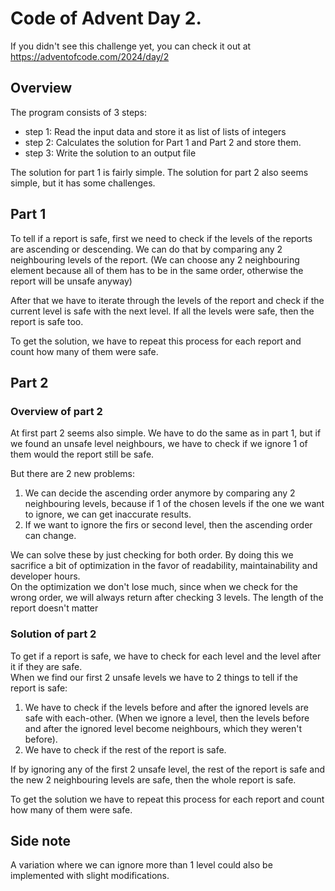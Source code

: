 # Code of Advent Day 2.
If you didn't see this challenge yet, you can check it out at https://adventofcode.com/2024/day/2

## Overview
The program consists of 3 steps:
- step 1: Read the input data and store it as list of lists of integers
- step 2: Calculates the solution for Part 1 and Part 2 and store them.
- step 3: Write the solution to an output file

The solution for part 1 is fairly simple. The solution for part 2 also seems simple, but it has some challenges.

## Part 1
To tell if a report is safe, first we need to check if the levels of the reports are ascending or descending. We can do that by comparing any 2 neighbouring levels of the report. (We can choose any 2 neighbouring element because all of them has to be in the same order, otherwise the report will be unsafe anyway) 

After that we have to iterate through the levels of the report and check if the current level is safe with the next level. If all the levels were safe, then the report is safe too.

To get the solution, we have to repeat this process for each report and count how many of them were safe.


## Part 2
### Overview of part 2
At first part 2 seems also simple. We have to do the same as in part 1, but if we found an unsafe level neighbours, we have to check if we ignore 1 of them would the report still be safe.

But there are 2 new problems:
1. We can decide the ascending order anymore by comparing any 2 neighbouring levels, because if 1 of the chosen levels if the one we want to ignore, we can get inaccurate results.
2. If we want to ignore the firs or second level, then the ascending order can change.

We can solve these by just checking for both order. By doing this we sacrifice a bit of optimization in the favor of readability, maintainability and developer hours.<br>
On the optimization we don't lose much, since when we check for the wrong order, we will always return after checking 3 levels. The length of the report doesn't matter 

### Solution of part 2

To get if a report is safe, we have to check for each level and the level after it if they are safe. <br>
When we find our first 2 unsafe levels we have to 2 things to tell if the report is safe:
1. We have to check if the levels before and after the ignored levels are safe with each-other. (When we ignore a level, then the levels before and after the ignored level become neighbours, which they weren't before).
2. We have to check if the rest of the report is safe.

If by ignoring any of the first 2 unsafe level, the rest of the report is safe and the new 2 neighbouring levels are safe, then the whole report is safe.

To get the solution we have to repeat this process for each report and count how many of them were safe.

## Side note
A variation where we can ignore more than 1 level could also be implemented with slight modifications.